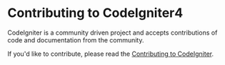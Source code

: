 # Contributing to CodeIgniter4

CodeIgniter is a community driven project and accepts contributions of code and documentation from the community.

If you'd like to contribute, please read the [Contributing to CodeIgniter](./contributing/README.md).
